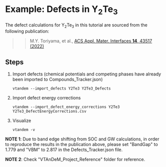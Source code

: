 # Example: Defects in Y<sub>2</sub>Te<sub>3</sub>

The defect calculations for Y<sub>2</sub>Te<sub>3</sub> in this tutorial are sourced from the following publication:

>> M.Y. Toriyama, et al.,
   [ACS Appl. Mater. Interfaces **14**, 43517 (2022)](https://doi.org/10.1021/acsami.2c12112)


## Steps

1. Import defects (chemical potentials and competing phases have already been imported to Compounds_Tracker.json)
	```
	vtandem --import_defects Y2Te3 Y2Te3_Defects
	```

2. Import defect energy corrections
	```
	vtandem --import_defect_energy_corrections Y2Te3 Y2Te3_DefectEnergyCorrections.csv
	```

3. Visualize
	```
	vtandem -v
	```


**NOTE 1**: Due to band edge shifting from SOC and GW calculations, in order to reproduce the results in the publication above, please set "BandGap" to 1.779 and "VBM" to 2.817 in the Defects_Tracker.json file.

**NOTE 2**: Check "VTAnDeM_Project_Reference" folder for reference.


